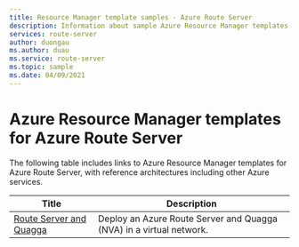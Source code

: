```yaml
---
title: Resource Manager template samples - Azure Route Server
description: Information about sample Azure Resource Manager templates provided for Azure Route Server.
services: route-server
author: duongau
ms.author: duau
ms.service: route-server
ms.topic: sample
ms.date: 04/09/2021 
---
```


# Azure Resource Manager templates for Azure Route Server

The following table includes links to Azure Resource Manager templates for Azure Route Server, with reference architectures including other Azure services.

| Title | Description |
| ------ | ----------- |
| [Route Server and Quagga](https://github.com/Azure/azure-quickstart-templates/tree/master/quickstarts/microsoft.network/route-server-quagga) | Deploy an Azure Route Server and Quagga (NVA) in a virtual network. |
